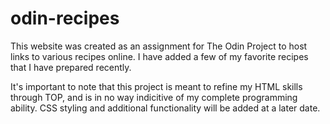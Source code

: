 # odin-recipes

This website was created as an assignment for The Odin Project to 
host links to various recipes online. I have added a few of my 
favorite recipes that I have prepared recently.

It's important to note that this project is meant to refine my HTML
skills through TOP, and is in no way indicitive of my complete
programming ability. CSS styling and additional functionality
will be added at a later date.